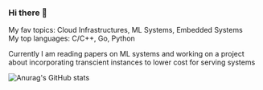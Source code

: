 ### Hi there 👋

My fav topics:       Cloud Infrastructures, ML Systems, Embedded Systems  
My top languages:    C/C++, Go, Python 

Currently I am reading papers on ML systems and working on a project about incorporating transcient instances to lower cost for serving systems 

<!--
**yiransii/yiransii** is a ✨ _special_ ✨ repository because its `README.md` (this file) appears on your GitHub profile.

Here are some ideas to get you started:

- 🔭 I’m currently working on ...
- 🌱 I’m currently learning ...
- 👯 I’m looking to collaborate on ...
- 🤔 I’m looking for help with ...
- 💬 Ask me about ...
- 📫 How to reach me: ...
- 😄 Pronouns: ...
- ⚡ Fun fact: ...

[![Top Langs](https://github-readme-stats.vercel.app/api/top-langs/?username=anuraghazra&layout=compact)](https://github.com/anuraghazra/github-readme-stats)
-->


![Anurag's GitHub stats](https://github-readme-stats.vercel.app/api?username=yiransii&show_icons=true&theme=graywhite)

